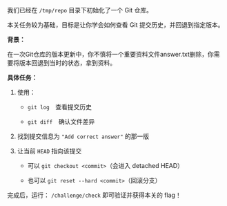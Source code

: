 我们已经在 `/tmp/repo` 目录下初始化了一个 Git 仓库。

本关任务较为基础，目标是让你学会如何查看 Git 提交历史，并回退到指定版本。

**背景：**

在一次Git仓库的版本更新中，你不慎将一个重要资料文件answer.txt删除，你需要将版本回退到当时的状态，拿到资料。

**具体任务：**

1. 使用：
      - `git log` 查看提交历史 
      
      - `git diff` 确认文件差异 

2. 找到提交信息为 `"Add correct answer"` 的那一版 

3. 让当前 `HEAD` 指向该提交 

   - 可以 `git checkout <commit>`（会进入 detached HEAD）

   - 也可以 `git reset --hard <commit>`（回滚分支） 

完成后，运行： `/challenge/check` 即可验证并获得本关的 flag！



